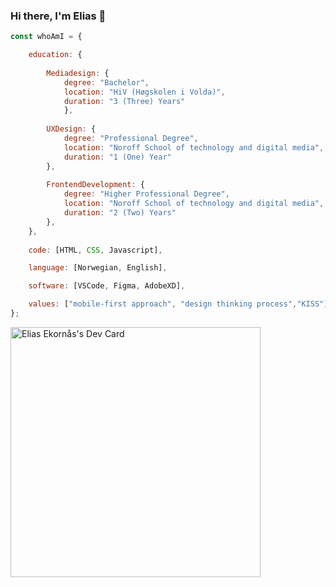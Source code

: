 ### Hi there, I'm Elias 👋
```js
const whoAmI = {

    education: {
    
        Mediadesign: {
            degree: "Bachelor",
            location: "HiV (Høgskolen i Volda)",
            duration: "3 (Three) Years"
            },
            
        UXDesign: {
            degree: "Professional Degree",
            location: "Noroff School of technology and digital media",
            duration: "1 (One) Year"
        },
        
        FrontendDevelopment: {
            degree: "Higher Professional Degree",
            location: "Noroff School of technology and digital media",
            duration: "2 (Two) Years"
        },
    },
    
    code: [HTML, CSS, Javascript],

    language: [Norwegian, English],

    software: [VSCode, Figma, AdobeXD],

    values: ["mobile-first approach", "design thinking process","KISS"],
};
```

<a href="https://app.daily.dev/eliasekorns"><img src="https://api.daily.dev/devcards/6ab55b22013f42439e4b46a0295c2d4c.png?r=3n0" width="400" alt="Elias Ekornås's Dev Card"/></a>

